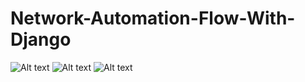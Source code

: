 # Network-Automation-Flow-With-Django


![Alt text](C:/Users/Done/Desktop/ScreenShot/first.PNG)
![Alt text](C:\Users\Done\Desktop\ScreenShot\first.PNG "Optional title")
![Alt text](relative/path/to/img.jpg?raw=true "Title")
